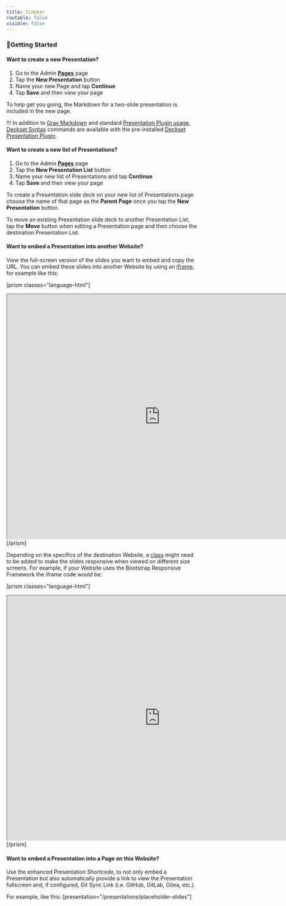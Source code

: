```yaml
---
title: Sidebar
routable: false
visible: false
---
```


### 🚀Getting Started

#### Want to create a new Presentation?

1. Go to the Admin [**Pages**](/admin/pages) page
2. Tap the **New Presentation** button
3. Name your new Page and tap **Continue**
5. Tap **Save** and then view your page

To help get you going, the Markdown for a two-slide presentation is included in the new page.

!!! In addition to [Grav Markdown](https://learn.getgrav.org/16/content/markdown) and standard [Presentation Plugin usage](https://github.com/OleVik/grav-plugin-presentation#usage), [Deckset Syntax](https://docs.deckset.com/English.lproj/) commands are available with the pre-installed [Deckset Presentation Plugin](https://github.com/OleVik/grav-plugin-presentation-deckset).

#### Want to create a new list of Presentations?

1. Go to the Admin [**Pages**](/admin/pages) page
2. Tap the **New Presentation List** button
3. Name your new list of Presentations and tap **Continue**
4. Tap **Save** and then view your page

To create a Presentation slide deck on your new list of Presentations page choose the name of that page as the **Parent Page** once you tap the **New Presentation** button.

To move an existing Presentation slide deck to another Presentation List, tap the **Move** button when editing a Presentation page and then choose the destination Presentation List.

#### Want to embed a Presentation into another Website?

View the full-screen version of the slides you want to embed and copy the URL. You can embed these slides into another Website by using an [iframe](https://www.w3schools.com/tags/tag_iframe.asp), for example like this:

[prism classes="language-html"]
<iframe src="https://demo.hibbittsdesign.org/grav-open-matter-course-hub/presentations/placeholder-slides" width="800" height="640" allowfullscreen="allowfullscreen"></iframe>
[/prism]

Depending on the specifics of the destination Website, a [class](https://www.w3schools.com/html/html_classes.asp) might need to be added to make the slides responsive when viewed on different size screens. For example, if your Website uses the Bootstrap Responsive Framework the iframe code would be:

[prism classes="language-html"]
<div class="embed-responsive embed-responsive-4by3"><iframe src="https://demo.hibbittsdesign.org/grav-open-matter-course-hub/presentations/placeholder-slides" width="800" height="640" allowfullscreen="allowfullscreen"></iframe></div>
[/prism]

#### Want to embed a Presentation into a Page on this Website?

Use the enhanced Presentation Shortcode, to not only embed a Presentation but also automatically provide a link to view the Presentation fullscreen and, if configured, Git Sync Link (i.e. GitHub, GitLab, Gitea, etc.).

For example, like this: [&#112;&#114;&#101;&#115;&#101;&#110;&#116;&#097;&#116;&#105;&#111;&#110;="/&#112;&#114;&#101;&#115;&#101;&#110;&#116;&#097;&#116;&#105;&#111;&#110;&#115;/&#112;&#108;&#097;&#099;&#101;&#104;&#111;&#108;&#100;&#101;&#114;&#045;&#115;&#108;&#105;&#100;&#101;&#115;"]
